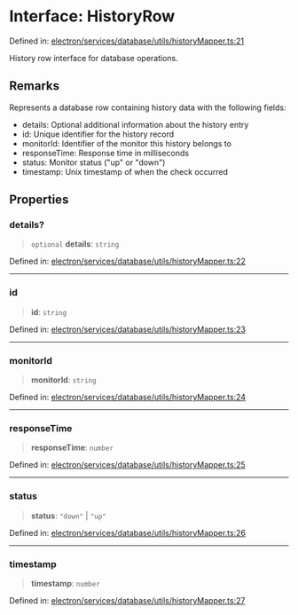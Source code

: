 # Interface: HistoryRow

Defined in: [electron/services/database/utils/historyMapper.ts:21](https://github.com/Nick2bad4u/Uptime-Watcher/blob/3cce0c3b352c8390536ca3c7399ece50a05faf18/electron/services/database/utils/historyMapper.ts#L21)

History row interface for database operations.

## Remarks

Represents a database row containing history data with the following fields:
- details: Optional additional information about the history entry
- id: Unique identifier for the history record
- monitorId: Identifier of the monitor this history belongs to
- responseTime: Response time in milliseconds
- status: Monitor status ("up" or "down")
- timestamp: Unix timestamp of when the check occurred

## Properties

### details?

> `optional` **details**: `string`

Defined in: [electron/services/database/utils/historyMapper.ts:22](https://github.com/Nick2bad4u/Uptime-Watcher/blob/3cce0c3b352c8390536ca3c7399ece50a05faf18/electron/services/database/utils/historyMapper.ts#L22)

***

### id

> **id**: `string`

Defined in: [electron/services/database/utils/historyMapper.ts:23](https://github.com/Nick2bad4u/Uptime-Watcher/blob/3cce0c3b352c8390536ca3c7399ece50a05faf18/electron/services/database/utils/historyMapper.ts#L23)

***

### monitorId

> **monitorId**: `string`

Defined in: [electron/services/database/utils/historyMapper.ts:24](https://github.com/Nick2bad4u/Uptime-Watcher/blob/3cce0c3b352c8390536ca3c7399ece50a05faf18/electron/services/database/utils/historyMapper.ts#L24)

***

### responseTime

> **responseTime**: `number`

Defined in: [electron/services/database/utils/historyMapper.ts:25](https://github.com/Nick2bad4u/Uptime-Watcher/blob/3cce0c3b352c8390536ca3c7399ece50a05faf18/electron/services/database/utils/historyMapper.ts#L25)

***

### status

> **status**: `"down"` \| `"up"`

Defined in: [electron/services/database/utils/historyMapper.ts:26](https://github.com/Nick2bad4u/Uptime-Watcher/blob/3cce0c3b352c8390536ca3c7399ece50a05faf18/electron/services/database/utils/historyMapper.ts#L26)

***

### timestamp

> **timestamp**: `number`

Defined in: [electron/services/database/utils/historyMapper.ts:27](https://github.com/Nick2bad4u/Uptime-Watcher/blob/3cce0c3b352c8390536ca3c7399ece50a05faf18/electron/services/database/utils/historyMapper.ts#L27)
